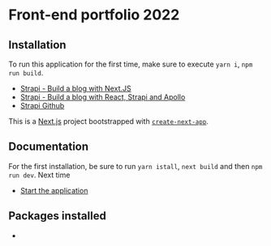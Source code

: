 # Front-end portfolio 2022

## Installation

To run this application for the first time, make sure to execute `yarn i`, `npm run build`.

- [Strapi - Build a blog with Next.JS](https://strapi.io/blog/build-a-blog-with-next-react-js-strapi)
- [Strapi - Build a blog with React, Strapi and Apollo](https://strapi.io/blog/build-a-blog-with-react-strapi-and-apollo)
- [Strapi Github](https://github.com/vercel/next.js/tree/canary/examples/cms-strapi)

This is a [Next.js](https://nextjs.org/) project bootstrapped with [`create-next-app`](https://github.com/vercel/next.js/tree/canary/packages/create-next-app).

## Documentation

For the first installation, be sure to run `yarn istall`, `next build` and then `npm run dev`. Next time

- [Start the application](./documentation/NEXT-commands.md)

## Packages installed

- 


